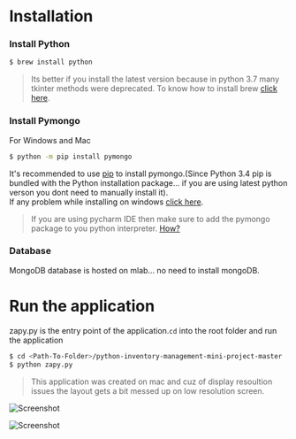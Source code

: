 # Installation

### Install Python
```sh
$ brew install python
```
>Its better if you install the latest version because in python 3.7 many tkinter methods were deprecated. 
>To know how to install brew [click here](https://https://brew.sh/).

### Install Pymongo
For Windows and Mac
```sh
$ python -m pip install pymongo
```
It's recommended to use [pip](https://pypi.org/project/pip) to install pymongo.(Since Python 3.4 pip is bundled with the Python installation package... if you are using latest python verson you dont need to manually install it).<br>
If any problem while installing on windows [click here](http://api.mongodb.com/python/current/installation.html/).<br>
>If you are using pycharm IDE then make sure to add the pymongo package to you python interpreter. [    How?](https://www.jetbrains.com/help/pycharm/installing-uninstalling-and-upgrading-packages.html)

### Database
MongoDB database is hosted on mlab... no need to install mongoDB.

# Run the application
zapy.py is the entry point of the application.`cd` into the root folder and run the application
```sh
$ cd <Path-To-Folder>/python-inventory-management-mini-project-master
$ python zapy.py
```

>This application was created on mac and cuz of display resoultion issues the layout gets a bit messed up on low resolution screen.

![Screenshot](https://raw.githubusercontent.com/ZapySolo/sem4-mini-project-osl/master/asset/readmeIMG/Screenshot%202019-04-12%20at%207.24.48%20PM.png)

![Screenshot](https://raw.githubusercontent.com/ZapySolo/sem4-mini-project-osl/master/asset/readmeIMG/Screenshot%202019-04-12%20at%207.25.30%20PM.png)
